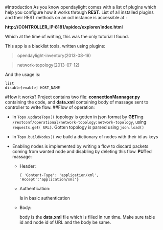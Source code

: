 #Introduction
As you know opendaylight comes with a list of plugins which help you configure how it works through **REST**. List of all installed plugins and their REST methods on an odl instance is accessible at :

**http://CONTROLLER_IP:8181/apidoc/explorer/index.html**

Which at the time of writing, this was the only tutorial I found. 

This app is a blacklist tools, written using plugins:
> opendaylight-inventory(2013-08-19) 

> network-topology(2013-07-12) 

And the usage is:
```
list
disable[enable] HOST_NAME
```

#How it works?
Project contains two file: **connectionMannager.py** containing the code, and **data.xml** containing body of massage sent to controller to write flow.
##Flow of operation:
* In ``` Topo.updateTopo() ``` topology is gotten in json format by **GET**ing  ``` /restconf/operational/network-topology:network-topology ```, using 
``` requests.get( URL) ```. Gotten topology is parsed using ``` json.load() ```

* In ``` Topo.buildNodes() ``` we build a dictionary of nodes with their id as keys 

* Enabling nodes is implemented by writing a flow to discard packets coming from wanted node and disabling by deleting this flow.
**PUT**ed massage:
  * Header:
  
    ```
    { 'Content-Type': 'application/xml', 'Accept':'application/xml'}
    ```
  
  * Authentication:
  
     Is in basic authentication

  * Body:
  
    body is the **data.xml** file which is filled in run time.
    Make sure table id and node id of URL and the body be same.
